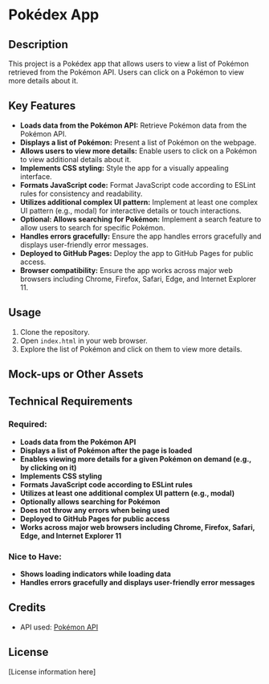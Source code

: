 # Pokédex App

## Description
This project is a Pokédex app that allows users to view a list of Pokémon retrieved from the Pokémon API. Users can click on a Pokémon to view more details about it.

## Key Features
- **Loads data from the Pokémon API:** Retrieve Pokémon data from the Pokémon API.
- **Displays a list of Pokémon:** Present a list of Pokémon on the webpage.
- **Allows users to view more details:** Enable users to click on a Pokémon to view additional details about it.
- **Implements CSS styling:** Style the app for a visually appealing interface.
- **Formats JavaScript code:** Format JavaScript code according to ESLint rules for consistency and readability.
- **Utilizes additional complex UI pattern:** Implement at least one complex UI pattern (e.g., modal) for interactive details or touch interactions.
- **Optional: Allows searching for Pokémon:** Implement a search feature to allow users to search for specific Pokémon.
- **Handles errors gracefully:** Ensure the app handles errors gracefully and displays user-friendly error messages.
- **Deployed to GitHub Pages:** Deploy the app to GitHub Pages for public access.
- **Browser compatibility:** Ensure the app works across major web browsers including Chrome, Firefox, Safari, Edge, and Internet Explorer 11.

## Usage
1. Clone the repository.
2. Open `index.html` in your web browser.
3. Explore the list of Pokémon and click on them to view more details.

## Mock-ups or Other Assets


## Technical Requirements
### Required:
- **Loads data from the Pokémon API**
- **Displays a list of Pokémon after the page is loaded**
- **Enables viewing more details for a given Pokémon on demand (e.g., by clicking on it)**
- **Implements CSS styling**
- **Formats JavaScript code according to ESLint rules**
- **Utilizes at least one additional complex UI pattern (e.g., modal)**
- **Optionally allows searching for Pokémon**
- **Does not throw any errors when being used**
- **Deployed to GitHub Pages for public access**
- **Works across major web browsers including Chrome, Firefox, Safari, Edge, and Internet Explorer 11**

### Nice to Have:
- **Shows loading indicators while loading data**
- **Handles errors gracefully and displays user-friendly error messages**

## Credits
- API used: [Pokémon API](https://pokeapi.co/)

## License
[License information here]
